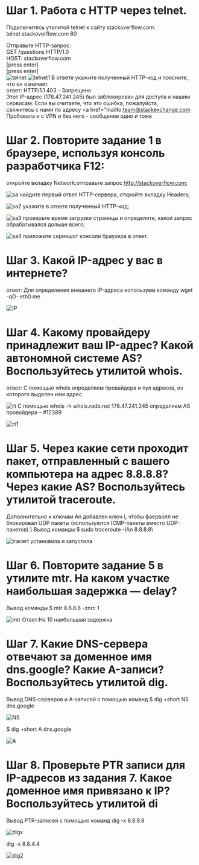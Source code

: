 # Шаг 1. Работа c HTTP через telnet.
Подключитесь утилитой telnet к сайту stackoverflow.com:\
telnet stackoverflow.com 80

Отправьте HTTP-запрос:\
GET /questions HTTP/1.0\
HOST: stackoverflow.com\
[press enter]\
[press enter]\
![telnet](https://github.com/EVolgina/devops-netology13/blob/main/telnet.PNG)
![telnet1](https://github.com/EVolgina/devops-netology13/blob/main/telnet2.PNG)
В ответе укажите полученный HTTP-код и поясните, что он означает.\
ответ: HTTP/1.1 403 - Запрещено\
Этот IP-адрес (178.47.241.245) был заблокирован для доступа к нашим сервисам. Если вы считаете, что это ошибка, пожалуйста,\
свяжитесь с нами по адресу <a href="mailto:team@stackexchange.com
 Пробовала и с VPN и без него - сообщение одно и тоже

# Шаг 2. Повторите задание 1 в браузере, используя консоль разработчика F12:
откройте вкладку Network;отправьте запрос http://stackoverflow.com;

![sa](https://github.com/EVolgina/devops-netology13/blob/main/sait.JPG)
найдите первый ответ HTTP-сервера, откройте вкладку Headers;
 
![sa2](https://github.com/EVolgina/devops-netology13/blob/main/sai2.JPG)
укажите в ответе полученный HTTP-код;
 
![sa3](https://github.com/EVolgina/devops-netology13/blob/main/sai3.JPG)
проверьте время загрузки страницы и определите, какой запрос обрабатывался дольше всего;
 
![sa4](https://github.com/EVolgina/devops-netology13/blob/main/sai4.JPG)
приложите скриншот консоли браузера в ответ.
# Шаг 3. Какой IP-адрес у вас в интернете?
 ответ: Для определения внешнего IP-адреса используем команду wget -qO- eth0.me
 
![IP](https://github.com/EVolgina/devops-netology13/blob/main/IP.PNG)
# Шаг 4. Какому провайдеру принадлежит ваш IP-адрес? Какой автономной системе AS? Воспользуйтесь утилитой whois.
ответ: С помощью whois определяем провайдера и пул адресов, из которого выделен нам адрес
 
![rt](https://github.com/EVolgina/devops-netology13/blob/main/rt.PNG)
С помощью whois -h whois.radb.net 178.47.241.245 определяем AS провайдера – #12389
 
![rt1](https://github.com/EVolgina/devops-netology13/blob/main/rt12389.PNG)
# Шаг 5. Через какие сети проходит пакет, отправленный с вашего компьютера на адрес 8.8.8.8? Через какие AS? Воспользуйтесь утилитой traceroute.
Дополнительно к ключам An добавлен ключ I, чтобы фаерволл не блокировал UDP пакеты (используются ICMP-пакеты вместо UDP-пакетов).\ 
Вывод команды $ sudo traceroute -IAn 8.8.8.8\
 
![tracert](https://github.com/EVolgina/devops-netology13/blob/main/trasert.PNG)
установила и запустила
# Шаг 6. Повторите задание 5 в утилите mtr. На каком участке наибольшая задержка — delay?
Вывод команды $ mtr 8.8.8.8 -znrc 1
 
![mtr](https://github.com/EVolgina/devops-netology13/blob/main/mtr.PNG)
Ответ:На 10 наибольшая задержка
# Шаг 7. Какие DNS-сервера отвечают за доменное имя dns.google? Какие A-записи? Воспользуйтесь утилитой dig.
Вывод DNS-серверов и А-записей с помощью команд
$ dig +short NS dns.google  
 
![NS](https://github.com/EVolgina/devops-netology13/blob/main/dig.PNG)

 $ dig +short A dns.google
 
![A](https://github.com/EVolgina/devops-netology13/blob/main/A.PNG)
# Шаг 8. Проверьте PTR записи для IP-адресов из задания 7. Какое доменное имя привязано к IP? Воспользуйтесь утилитой di
Вывод PTR-записей с помощью команд
 dig -x 8.8.8.8 
 
 ![digx](https://github.com/EVolgina/devops-netology13/blob/main/digx.PNG)

 dig -x 8.8.4.4
 
![dig2](https://github.com/EVolgina/devops-netology13/blob/main/dig2.PNG)
